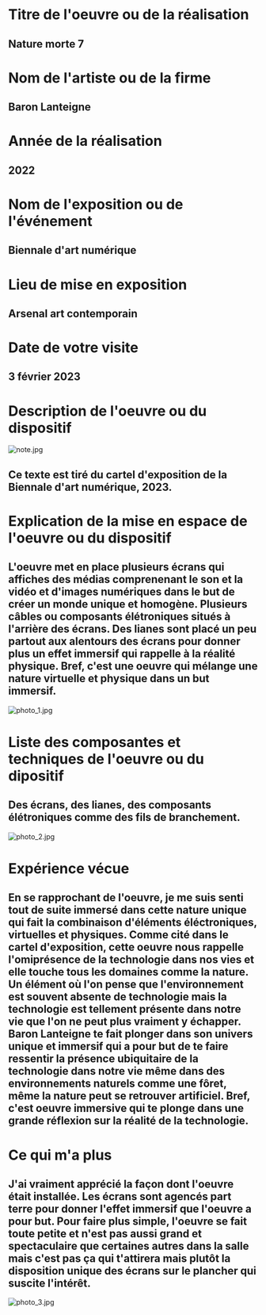 # Titre de l'oeuvre ou de la réalisation
## Nature morte 7

# Nom de l'artiste ou de la firme
## Baron Lanteigne

# Année de la réalisation
## 2022

# Nom de l'exposition ou de l'événement
## Biennale d'art numérique

# Lieu de mise en exposition
## Arsenal art contemporain

# Date de votre visite
## 3 février 2023

# Description de l'oeuvre ou du dispositif 
![note.jpg](medias/note.jpg)
## Ce texte est tiré du cartel d'exposition de la Biennale d'art numérique, 2023.

# Explication de la mise en espace de l'oeuvre ou du dispositif 
## L'oeuvre met en place plusieurs écrans qui affiches des médias comprenenant le son et la vidéo et d'images numériques dans le but de créer un monde unique et homogène. Plusieurs câbles ou composants élétroniques situés à l'arrière des écrans. Des lianes sont placé un peu partout aux alentours des écrans pour donner plus un effet immersif qui rappelle à la réalité physique. Bref, c'est une oeuvre qui mélange une nature virtuelle et physique dans un but immersif.
![photo_1.jpg](medias/photo_1.jpg)

# Liste des composantes et techniques de l'oeuvre ou du dipositif 
## Des écrans, des lianes, des composants élétroniques comme des fils de branchement.
![photo_2.jpg](medias/photo_2.jpg)

# Expérience vécue 
## En se rapprochant de l'oeuvre, je me suis senti tout de suite immersé dans cette nature unique qui fait la combinaison d'éléments éléctroniques, virtuelles et physiques. Comme cité dans le cartel d'exposition, cette oeuvre nous rappelle l'omiprésence de la technologie dans nos vies et elle touche tous les domaines comme la nature. Un élément où l'on pense que l'environnement est souvent absente de technologie mais la technologie est tellement présente dans notre vie que l'on ne peut plus vraiment y échapper. Baron Lanteigne te fait plonger dans son univers unique et immersif qui a pour but de te faire ressentir la présence ubiquitaire de la technologie dans notre vie même dans des environnements naturels comme une fôret, même la nature peut se retrouver artificiel. Bref, c'est oeuvre immersive qui te plonge dans une grande réflexion sur la réalité de la technologie.

# Ce qui m'a plus 
## J'ai vraiment apprécié la façon dont l'oeuvre était installée. Les écrans sont agencés part terre pour donner l'effet immersif que l'oeuvre a pour but. Pour faire plus simple, l'oeuvre se fait toute petite et n'est pas aussi grand et spectaculaire que certaines autres dans la salle mais c'est pas ça qui t'attirera mais plutôt la disposition unique des écrans sur le plancher qui suscite l'intérêt. 
![photo_3.jpg](medias/photo_3.jpg)
